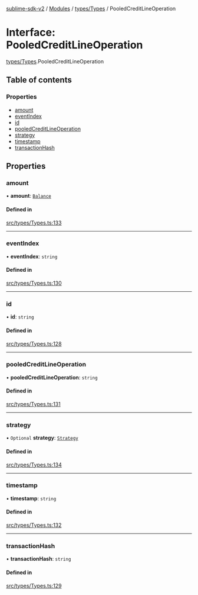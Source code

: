 [sublime-sdk-v2](../README.md) / [Modules](../modules.md) / [types/Types](../modules/types_Types.md) / PooledCreditLineOperation

# Interface: PooledCreditLineOperation

[types/Types](../modules/types_Types.md).PooledCreditLineOperation

## Table of contents

### Properties

- [amount](types_Types.PooledCreditLineOperation.md#amount)
- [eventIndex](types_Types.PooledCreditLineOperation.md#eventindex)
- [id](types_Types.PooledCreditLineOperation.md#id)
- [pooledCreditLineOperation](types_Types.PooledCreditLineOperation.md#pooledcreditlineoperation)
- [strategy](types_Types.PooledCreditLineOperation.md#strategy)
- [timestamp](types_Types.PooledCreditLineOperation.md#timestamp)
- [transactionHash](types_Types.PooledCreditLineOperation.md#transactionhash)

## Properties

### amount

• **amount**: [`Balance`](types_Types.Balance.md)

#### Defined in

[src/types/Types.ts:133](https://github.com/sublime-finance/sublime-sdk/blob/cbfce7e/src/types/Types.ts#L133)

___

### eventIndex

• **eventIndex**: `string`

#### Defined in

[src/types/Types.ts:130](https://github.com/sublime-finance/sublime-sdk/blob/cbfce7e/src/types/Types.ts#L130)

___

### id

• **id**: `string`

#### Defined in

[src/types/Types.ts:128](https://github.com/sublime-finance/sublime-sdk/blob/cbfce7e/src/types/Types.ts#L128)

___

### pooledCreditLineOperation

• **pooledCreditLineOperation**: `string`

#### Defined in

[src/types/Types.ts:131](https://github.com/sublime-finance/sublime-sdk/blob/cbfce7e/src/types/Types.ts#L131)

___

### strategy

• `Optional` **strategy**: [`Strategy`](types_Types.Strategy.md)

#### Defined in

[src/types/Types.ts:134](https://github.com/sublime-finance/sublime-sdk/blob/cbfce7e/src/types/Types.ts#L134)

___

### timestamp

• **timestamp**: `string`

#### Defined in

[src/types/Types.ts:132](https://github.com/sublime-finance/sublime-sdk/blob/cbfce7e/src/types/Types.ts#L132)

___

### transactionHash

• **transactionHash**: `string`

#### Defined in

[src/types/Types.ts:129](https://github.com/sublime-finance/sublime-sdk/blob/cbfce7e/src/types/Types.ts#L129)
